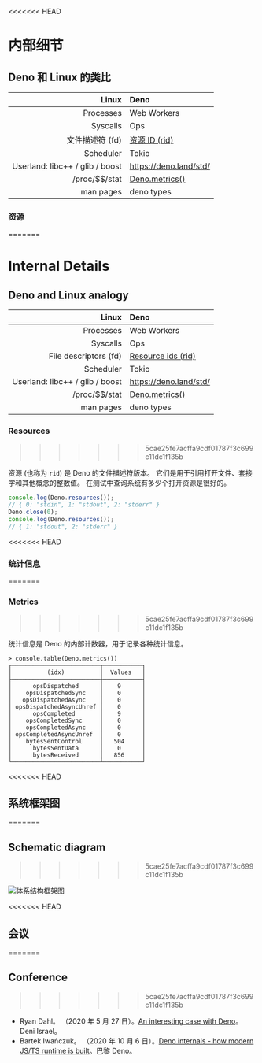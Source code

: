 <<<<<<< HEAD
# 内部细节

## Deno 和 Linux 的类比

|                       **Linux** | **Deno**                    |
| ------------------------------: | :-------------------------- |
|                       Processes | Web Workers                 |
|                        Syscalls | Ops                         |
|                 文件描述符 (fd) | [资源 ID (rid)](#resources) |
|                       Scheduler | Tokio                       |
| Userland: libc++ / glib / boost | https://deno.land/std/      |
|                 /proc/\$\$/stat | [Deno.metrics()](#metrics)  |
|                       man pages | deno types                  |

### 资源
=======
# Internal Details

## Deno and Linux analogy

|                       **Linux** | **Deno**                         |
| ------------------------------: | :------------------------------- |
|                       Processes | Web Workers                      |
|                        Syscalls | Ops                              |
|           File descriptors (fd) | [Resource ids (rid)](#resources) |
|                       Scheduler | Tokio                            |
| Userland: libc++ / glib / boost | https://deno.land/std/           |
|                 /proc/\$\$/stat | [Deno.metrics()](#metrics)       |
|                       man pages | deno types                       |

### Resources
>>>>>>> 5cae25fe7acffa9cdf01787f3c699c11dc1f135b

资源 (也称为 `rid`) 是 Deno 的文件描述符版本。
它们是用于引用打开文件、套接字和其他概念的整数值。
在测试中查询系统有多少个打开资源是很好的。

```ts
console.log(Deno.resources());
// { 0: "stdin", 1: "stdout", 2: "stderr" }
Deno.close(0);
console.log(Deno.resources());
// { 1: "stdout", 2: "stderr" }
```

<<<<<<< HEAD
### 统计信息
=======
### Metrics
>>>>>>> 5cae25fe7acffa9cdf01787f3c699c11dc1f135b

统计信息是 Deno 的内部计数器，用于记录各种统计信息。

```shell
> console.table(Deno.metrics())
┌─────────────────────────┬───────────┐
│          (idx)          │  Values   │
├─────────────────────────┼───────────┤
│      opsDispatched      │    9      │
│    opsDispatchedSync    │    0      │
│   opsDispatchedAsync    │    0      │
│ opsDispatchedAsyncUnref │    0      │
│      opsCompleted       │    9      │
│    opsCompletedSync     │    0      │
│    opsCompletedAsync    │    0      │
│ opsCompletedAsyncUnref  │    0      │
│    bytesSentControl     │   504     │
│      bytesSentData      │    0      │
│      bytesReceived      │   856     │
└─────────────────────────┴───────────┘
```

<<<<<<< HEAD
## 系统框架图
=======
## Schematic diagram
>>>>>>> 5cae25fe7acffa9cdf01787f3c699c11dc1f135b

![体系结构框架图](https://deno.land/images/schematic_v0.2.png)

<<<<<<< HEAD
## 会议
=======
## Conference
>>>>>>> 5cae25fe7acffa9cdf01787f3c699c11dc1f135b

- Ryan Dahl。 （2020 年 5 月 27
  日）。[An interesting case with Deno](https://www.youtube.com/watch?v=1b7FoBwxc7E)。Deni
  Israel。
- Bartek Iwańczuk。 （2020 年 10 月 6
  日）。[Deno internals - how modern JS/TS runtime is
  built](https://www.youtube.com/watch?v=AOvg_GbnsbA&t=35m13s)。巴黎 Deno。
